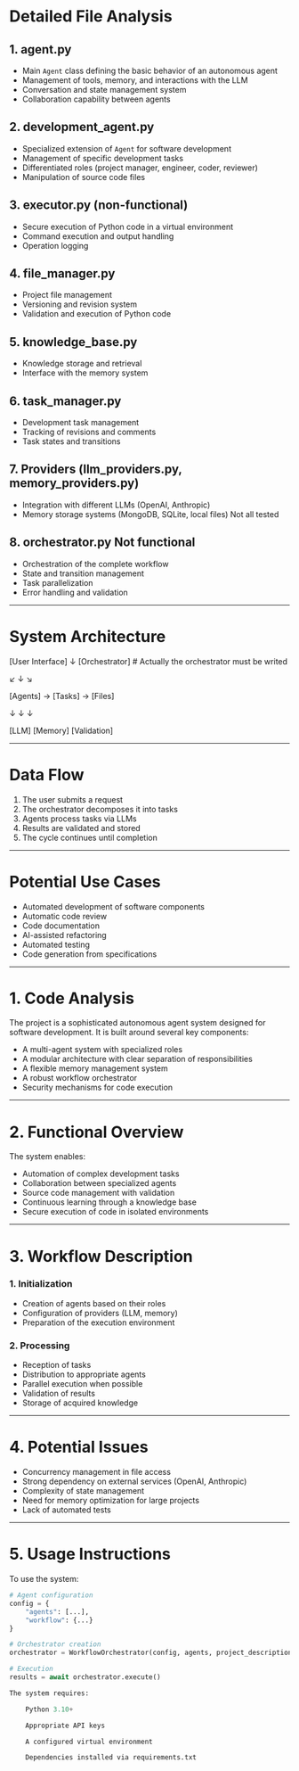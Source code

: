 # Detailed File Analysis

## 1. agent.py
- Main `Agent` class defining the basic behavior of an autonomous agent  
- Management of tools, memory, and interactions with the LLM  
- Conversation and state management system  
- Collaboration capability between agents  

## 2. development_agent.py
- Specialized extension of `Agent` for software development  
- Management of specific development tasks  
- Differentiated roles (project manager, engineer, coder, reviewer)  
- Manipulation of source code files  

## 3. executor.py (non-functional)
- Secure execution of Python code in a virtual environment  
- Command execution and output handling  
- Operation logging  

## 4. file_manager.py
- Project file management  
- Versioning and revision system  
- Validation and execution of Python code  

## 5. knowledge_base.py
- Knowledge storage and retrieval  
- Interface with the memory system  

## 6. task_manager.py
- Development task management  
- Tracking of revisions and comments  
- Task states and transitions  

## 7. Providers (llm_providers.py, memory_providers.py)
- Integration with different LLMs (OpenAI, Anthropic)  
- Memory storage systems (MongoDB, SQLite, local files) Not all tested  

## 8. orchestrator.py Not functional
- Orchestration of the complete workflow  
- State and transition management  
- Task parallelization  
- Error handling and validation  

---

# System Architecture

[User Interface]
↓
[Orchestrator] # Actually the orchestrator must be writed

↙ ↓ ↘

[Agents] → [Tasks] → [Files]

↓ ↓ ↓

[LLM] [Memory] [Validation]


---

# Data Flow

1. The user submits a request  
2. The orchestrator decomposes it into tasks  
3. Agents process tasks via LLMs  
4. Results are validated and stored  
5. The cycle continues until completion  

---

# Potential Use Cases

- Automated development of software components  
- Automatic code review  
- Code documentation  
- AI-assisted refactoring  
- Automated testing  
- Code generation from specifications  

---

# 1. Code Analysis

The project is a sophisticated autonomous agent system designed for software development. It is built around several key components:

- A multi-agent system with specialized roles  
- A modular architecture with clear separation of responsibilities  
- A flexible memory management system  
- A robust workflow orchestrator  
- Security mechanisms for code execution  

---

# 2. Functional Overview

The system enables:  
- Automation of complex development tasks  
- Collaboration between specialized agents  
- Source code management with validation  
- Continuous learning through a knowledge base  
- Secure execution of code in isolated environments  

---

# 3. Workflow Description

### 1. Initialization
- Creation of agents based on their roles  
- Configuration of providers (LLM, memory)  
- Preparation of the execution environment  

### 2. Processing
- Reception of tasks  
- Distribution to appropriate agents  
- Parallel execution when possible  
- Validation of results  
- Storage of acquired knowledge  

---

# 4. Potential Issues

- Concurrency management in file access  
- Strong dependency on external services (OpenAI, Anthropic)  
- Complexity of state management  
- Need for memory optimization for large projects  
- Lack of automated tests  

---

# 5. Usage Instructions

To use the system:

```python
# Agent configuration
config = {
    "agents": [...],
    "workflow": {...}
}

# Orchestrator creation
orchestrator = WorkflowOrchestrator(config, agents, project_description)

# Execution
results = await orchestrator.execute()

The system requires:

    Python 3.10+

    Appropriate API keys

    A configured virtual environment

    Dependencies installed via requirements.txt